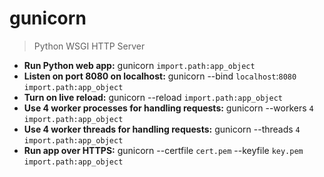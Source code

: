 # gunicorn
> Python WSGI HTTP Server
- **Run Python web app:**
gunicorn `import.path:app_object`
- **Listen on port 8080 on localhost:**
gunicorn --bind `localhost`:`8080` `import.path:app_object`
- **Turn on live reload:**
gunicorn --reload `import.path:app_object`
- **Use 4 worker processes for handling requests:**
gunicorn --workers `4` `import.path:app_object`
- **Use 4 worker threads for handling requests:**
gunicorn --threads `4` `import.path:app_object`
- **Run app over HTTPS:**
gunicorn --certfile `cert.pem` --keyfile `key.pem` `import.path:app_object`
